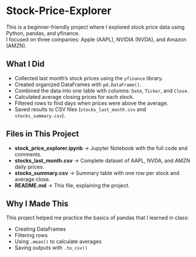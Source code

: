 # Stock-Price-Explorer

This is a beginner-friendly project where I explored stock price data using Python, pandas, and yfinance.  
I focused on three companies: Apple (AAPL), NVIDIA (NVDA), and Amazon (AMZN).

## What I Did
- Collected last month’s stock prices using the `yfinance` library.
- Created organized DataFrames with `pd.DataFrame()`.
- Combined the data into one table with columns: `Date`, `Ticker`, and `Close`.
- Calculated average closing prices for each stock.
- Filtered rows to find days when prices were above the average.
- Saved results to CSV files (`stocks_last_month.csv` and `stocks_summary.csv`).

## Files in This Project
- **stock_price_explorer.ipynb** → Jupyter Notebook with the full code and comments.  
- **stocks_last_month.csv** → Complete dataset of AAPL, NVDA, and AMZN daily prices.  
- **stocks_summary.csv** → Summary table with one row per stock and average close.  
- **README.md** → This file, explaining the project.

## Why I Made This
This project helped me practice the basics of pandas that I learned in class:
- Creating DataFrames
- Filtering rows
- Using `.mean()` to calculate averages
- Saving outputs with `.to_csv()`
